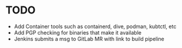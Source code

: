 # TODO

- Add Container tools such as containerd, dive, podman, kubtctl, etc
- Add PGP checking for binaries that make it available
- Jenkins submits a msg to GitLab MR with link to build pipeline
